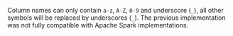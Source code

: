 Column names can only contain `a-z`, `A-Z`, `0-9` and underscore (`_`), all other symbols will be replaced by underscores (`_`).
The previous implementation was not fully compatible with Apache Spark implementations.

